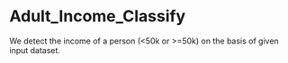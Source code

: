 # Adult_Income_Classify
We detect the income of a person (&lt;50k or >=50k) on the basis of given input dataset.
